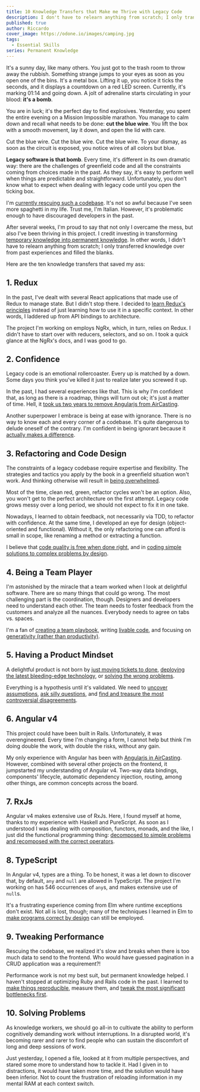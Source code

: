 ```yaml
---
title: 10 Knowledge Transfers that Make me Thrive with Legacy Code
description: I don't have to relearn anything from scratch; I only transfer knowledge over from past experiences and fill the blanks.
published: true
author: Riccardo
cover_image: https://odone.io/images/camping.jpg
tags:
  - Essential Skills
series: Permanent Knowledge
---
```


It's a sunny day, like many others. You just got to the trash room to throw away the rubbish. Something strange jumps to your eyes as soon as you open one of the bins. It's a metal box. Lifting it up, you notice it ticks the seconds, and it displays a countdown on a red LED screen. Currently, it's marking 01:14 and going down. A jolt of adrenaline starts circulating in your blood: **it's a bomb**.

You are in luck; it's the perfect day to find explosives. Yesterday, you spent the entire evening on a Mission Impossible marathon. You manage to calm down and recall what needs to be done: **cut the blue wire**. You lift the box with a smooth movement, lay it down, and open the lid with care.

Cut the blue wire. Cut the blue wire. Cut the blue wire. To your dismay, as soon as the circuit is exposed, you notice wires of all colors but blue.

**Legacy software is that bomb**. Every time, it's different in its own dramatic way: there are the challenges of greenfield code and all the constraints coming from choices made in the past. As they say, it's easy to perform well when things are predictable and straightforward. Unfortunately, you don’t know what to expect when dealing with legacy code until you open the ticking box.

I'm [currently rescuing such a codebase](https://odone.io/posts/2020-07-10-grateful-for-the-opportunity-of-working-on-legacy-code/). It's not so awful because I've seen more spaghetti in my life. Trust me, I'm Italian. However, it's problematic enough to have discouraged developers in the past.

After several weeks, I'm proud to say that not only I overcame the mess, but also I've been thriving in this project. I credit investing in transforming [temporary knowledge into permanent knowledge](https://odone.io/posts/2020-10-01-from-temporary-knowledge-to-permanent-knowledge/). In other words, I didn't have to relearn anything from scratch; I only transferred knowledge over from past experiences and filled the blanks.

Here are the ten knowledge transfers that saved my ass:

## 1. Redux

In the past, I've dealt with several React applications that made use of Redux to manage state. But I didn't stop there. I decided to [learn Redux's principles](https://medium.com/hackernoon/selectors-in-redux-are-a-must-d6b0637c79b7) instead of just learning how to use it in a specific context. In other words, I laddered up from API bindings to architecture.

The project I'm working on employs NgRx, which, in turn, relies on Redux. I didn't have to start over with reducers, selectors, and so on. I took a quick glance at the NgRx's docs, and I was good to go.

## 2. Confidence

Legacy code is an emotional rollercoaster. Every up is matched by a down. Some days you think you've killed it just to realize later you screwed it up.

In the past, I had several experiences like that. This is why I'm confident that, as long as there is a roadmap, things will turn out ok; it's just a matter of time. Hell, it [took us two years to remove Angularjs from AirCasting](https://odone.io/posts/2020-08-10-elm-tricks-from-production–from-angular-v1-to-elm-in-4-days/).

Another superpower I embrace is being at ease with ignorance. There is no way to know each and every corner of a codebase. It's quite dangerous to delude oneself of the contrary. I'm confident in being ignorant because it [actually makes a difference](https://odone.io/posts/2020-07-03-the-secret-to-getting-unstuck-when-investigating-a-bug/).

## 3. Refactoring and Code Design

The constraints of a legacy codebase require expertise and flexibility. The strategies and tactics you apply by the book in a greenfield situation won't work. And thinking otherwise will result in [being overwhelmed](https://odone.io/posts/2020-08-07-the-three-step-recipe-to-success-with-legacy-code-without-getting-overwhelmed/).

Most of the time, clean red, green, refactor cycles won't be an option. Also, you won't get to the perfect architecture on the first attempt. Legacy code grows messy over a long period, we should not expect to fix it in one take.

Nowadays, I learned to obtain feedback, not necessarily via TDD, to refactor with confidence. At the same time, I developed an eye for design (object-oriented and functional). Without it, the only refactoring one can afford is small in scope, like renaming a method or extracting a function.

I believe that [code quality is free when done right](https://odone.io/posts/2020-08-20-code-quality-is-free-if-you-do-it-right/), and in [coding simple solutions to complex problems by design](https://odone.io/posts/2020-08-28-how-to-tame-complexity-into-simplicity-with-a-shake-list/).

## 4. Being a Team Player

I'm astonished by the miracle that a team worked when I look at delightful software. There are so many things that could go wrong. The most challenging part is the coordination, though. Designers and developers need to understand each other. The team needs to foster feedback from the customers and analyze all the nuances. Everybody needs to agree on tabs vs. spaces.

I'm a fan of [creating a team playbook](https://odone.io/posts/2020-08-14-how-to-conjure-your-team-magic-with-a-few-stickies-and-the-playbook-exercise/), writing [livable code](https://odone.io/posts/2020-05-15-living-together-team/), and focusing on [generativity (rather than productivity)](https://odone.io/posts/2020-05-08-on-productivity/).

## 5. Having a Product Mindset

A delightful product is not born by [just moving tickets to done](https://odone.io/posts/2020-09-10-99-percent-done/), [deploying the latest bleeding-edge technology](https://odone.io/posts/2020-04-23-learning-commercial-projects/), or [solving the wrong problems](https://odone.io/posts/2020-06-19-starting-from-the-problem-not-the-solution/).

Everything is a hypothesis until it's validated. We need to [uncover assumptions](https://odone.io/posts/2020-06-05-asking-why-to-uncover-assumptions/), [ask silly questions](https://odone.io/posts/2020-05-29-silly-questions/), and [find and treasure the most controversial disagreements](https://odone.io/posts/2020-06-12-measuring-disagreement-with-standard-deviation/).

## 6. Angular v4

This project could have been built in Rails. Unfortunately, it was overengineered. Every time I'm changing a form, I cannot help but think I'm doing double the work, with double the risks, without any gain.

My only experience with Angular has been with [Angularjs in AirCasting](https://odone.io/posts/2020-07-06-elm-tricks-from-production–intro/). However, combined with several other projects on the frontend, it jumpstarted my understanding of Angular v4. Two-way data bindings, components' lifecycle, automatic dependency injection, routing, among other things, are common concepts across the board.

## 7. RxJs

Angular v4 makes extensive use of RxJs. Here, I found myself at home, thanks to my experience with Haskell and PureScript. As soon as I understood I was dealing with composition, functors, monads, and the like, I just did the functional programming thing: [decomposed to simple problems and recomposed with the correct operators](https://odone.io/posts/2020-06-29-decomposing-features-into-pipelines/).

## 8. TypeScript

In Angular v4, types are a thing. To be honest, it was a let down to discover that, by default, `any` and `null` are allowed in TypeScript. The project I'm working on has 546 occurrences of `any`s, and makes extensive use of `null`s.

It's a frustrating experience coming from Elm where runtime exceptions don't exist. Not all is lost, though; many of the techniques I learned in Elm to [make programs correct by design](https://odone.io/posts/2020-07-20-elm-tricks-from-production–declarative-bug-free-user-interfaces-with-custom-types/) can still be employed.

## 9. Tweaking Performance

Rescuing the codebase, we realized it's slow and breaks when there is too much data to send to the frontend. Who would have guessed pagination in a CRUD application was a requirement?!

Performance work is not my best suit, but permanent knowledge helped. I haven't stopped at optimizing Ruby and Rails code in the past. I learned to [make things reproducible](https://odone.io/posts/2020-09-16-how-to-investigate-performance-issues-in-a-web-app-with-a-simple-script/), measure them, and [tweak the most significant bottlenecks first](https://odone.io/posts/2020-09-23-making-an-endpoint-13-times-faster/).

## 10. Solving Problems

As knowledge workers, we should go all-in to cultivate the ability to perform cognitively demanding work without interruptions. In a disrupted world, it's becoming rarer and rarer to find people who can sustain the discomfort of long and deep sessions of work.

Just yesterday, I opened a file, looked at it from multiple perspectives, and stared some more to understand how to tackle it. Had I given in to distractions, it would have taken more time, and the solution would have been inferior. Not to count the frustration of reloading information in my mental RAM at each context switch.
